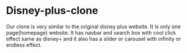 # Disney-plus-clone
Our clone is very similar to the original disney plus website. It is only one page(homepage) website. It has navbar and search box with cool click effect same as disney+ and it also has a slider or carousel with infinity or endless effect.
